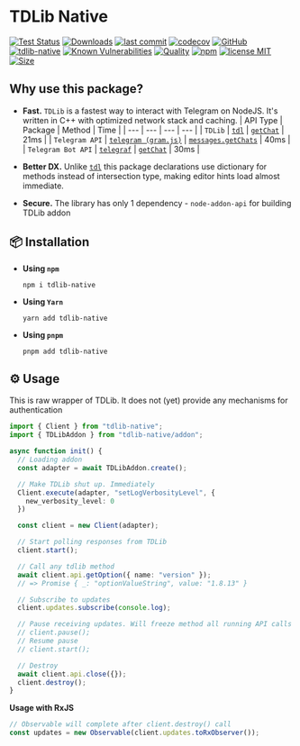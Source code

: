 # TDLib Native

[![Test Status](https://github.com/AlexXanderGrib/node-tdlib/actions/workflows/test.yml/badge.svg)](https://github.com/AlexXanderGrib/node-tdlib)
[![Downloads](https://img.shields.io/npm/dt/tdlib-native.svg)](https://npmjs.com/package/tdlib-native)
[![last commit](https://img.shields.io/github/last-commit/AlexXanderGrib/node-tdlib.svg)](https://github.com/AlexXanderGrib/node-tdlib)
[![codecov](https://img.shields.io/codecov/c/github/AlexXanderGrib/node-tdlib/main.svg)](https://codecov.io/gh/AlexXanderGrib/node-tdlib)
[![GitHub](https://img.shields.io/github/stars/AlexXanderGrib/node-tdlib.svg)](https://github.com/AlexXanderGrib/node-tdlib)
[![tdlib-native](https://snyk.io/advisor/npm-package/tdlib-native/badge.svg)](https://snyk.io/advisor/npm-package/tdlib-native)
[![Known Vulnerabilities](https://snyk.io/test/npm/tdlib-native/badge.svg)](https://snyk.io/test/npm/tdlib-native)
[![Quality](https://img.shields.io/npms-io/quality-score/tdlib-native.svg?label=quality%20%28npms.io%29&)](https://npms.io/search?q=tdlib-native)
[![npm](https://img.shields.io/npm/v/tdlib-native.svg)](https://npmjs.com/package/tdlib-native)
[![license MIT](https://img.shields.io/npm/l/tdlib-native.svg)](https://github.com/AlexXanderGrib/node-tdlib/blob/main/LICENSE.txt)
[![Size](https://img.shields.io/bundlephobia/minzip/tdlib-native)](https://bundlephobia.com/package/tdlib-native)

## Why use this package?

- **Fast.** `TDLib` is a fastest way to interact with Telegram on NodeJS. It's written in C++ with optimized network stack and caching.
  | API Type | Package | Method | Time |
  | --- | --- | --- | --- |
  | `TDLib` | [`tdl`](https://npmjs.com/package/tdl) | [`getChat`](https://core.telegram.org/tdlib/docs/classtd_1_1td__api_1_1get_chat.html#a830588ea8cd104a043c8617a8cebf153) | 21ms |
  | `Telegram API` | [`telegram (gram.js)`](https://npmjs.com/package/telegram) | [`messages.getChats`](https://core.telegram.org/method/messages.getChats) | 40ms |
  | `Telegram Bot API` | [`telegraf`](https://npmjs.com/package/telegraf) | [`getChat`](https://core.telegram.org/bots/api#getchat) | 30ms |

  <!-- TODO: get accurate statistic -->

- **Better DX.** Unlike [`tdl`](https://npmjs.com/package/tdl) this package declarations use dictionary for methods instead of intersection type, making editor hints load almost immediate.
- **Secure.** The library has only 1 dependency - `node-addon-api` for building TDLib addon

## 📦 Installation

- **Using `npm`**
  ```shell
  npm i tdlib-native
  ```
- **Using `Yarn`**
  ```shell
  yarn add tdlib-native
  ```
- **Using `pnpm`**
  ```shell
  pnpm add tdlib-native
  ```

## ⚙️ Usage

This is raw wrapper of TDLib. It does not (yet) provide any mechanisms for authentication

```typescript
import { Client } from "tdlib-native";
import { TDLibAddon } from "tdlib-native/addon";

async function init() {
  // Loading addon
  const adapter = await TDLibAddon.create();

  // Make TDLib shut up. Immediately
  Client.execute(adapter, "setLogVerbosityLevel", {
    new_verbosity_level: 0
  })

  const client = new Client(adapter);

  // Start polling responses from TDLib
  client.start();

  // Call any tdlib method
  await client.api.getOption({ name: "version" });
  // => Promise { _: "optionValueString", value: "1.8.13" }

  // Subscribe to updates
  client.updates.subscribe(console.log);

  // Pause receiving updates. Will freeze method all running API calls
  // client.pause();
  // Resume pause
  // client.start();

  // Destroy
  await client.api.close({});
  client.destroy();
}
```

**Usage with RxJS**

```typescript
// Observable will complete after client.destroy() call 
const updates = new Observable(client.updates.toRxObserver());
```
